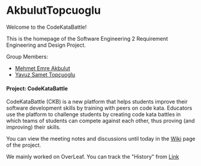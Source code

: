 # AkbulutTopcuoglu
Welcome to the CodeKataBattle!

This is the homepage of the Software Engineering 2 Requirement Engineering and Design Project.

Group Members:
* [Mehmet Emre Akbulut](https://github.com/mehmetemreakbulut/AkbulutTopcuoglu/wiki/Mehmet-Emre-Akbulut)
* [Yavuz Samet Topçuoglu](https://github.com/mehmetemreakbulut/AkbulutTopcuoglu/wiki/Yavuz-Samet-Top%C3%A7uo%C4%9Flu)

#### Project: CodeKataBattle
CodeKataBattle (CKB) is a new platform that helps students improve their software development skills
by training with peers on code kata. Educators use the platform to challenge students by creating code
kata battles in which teams of students can compete against each other, thus proving (and improving)
their skills.

You can view the meeting notes and discussions until today in the [Wiki](https://github.com/mehmetemreakbulut/AkbulutTopcuoglu/wiki) page of the project.

We mainly worked on OverLeaf. You can track the "History" from [Link]()